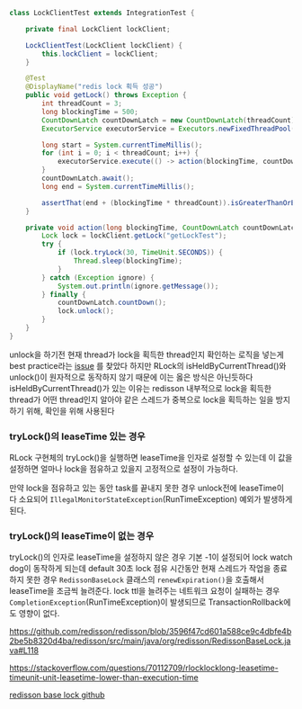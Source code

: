 
``` java
class LockClientTest extends IntegrationTest {

    private final LockClient lockClient;

    LockClientTest(LockClient lockClient) {
        this.lockClient = lockClient;
    }

    @Test
    @DisplayName("redis lock 획득 성공")
    public void getLock() throws Exception {
        int threadCount = 3;
        long blockingTime = 500;
        CountDownLatch countDownLatch = new CountDownLatch(threadCount);
        ExecutorService executorService = Executors.newFixedThreadPool(threadCount);

        long start = System.currentTimeMillis();
        for (int i = 0; i < threadCount; i++) {
            executorService.execute(() -> action(blockingTime, countDownLatch));
        }
        countDownLatch.await();
        long end = System.currentTimeMillis();

        assertThat(end + (blockingTime * threadCount)).isGreaterThanOrEqualTo(start + (blockingTime * threadCount));
    }

    private void action(long blockingTime, CountDownLatch countDownLatch) {
        Lock lock = lockClient.getLock("getLockTest");
        try {
            if (lock.tryLock(30, TimeUnit.SECONDS)) {
                Thread.sleep(blockingTime);
            }
        } catch (Exception ignore) {
            System.out.println(ignore.getMessage());
        } finally {
            countDownLatch.countDown();
            lock.unlock();
        }
    }
}
```

unlock을 하기전 현재 thread가 lock을 획득한 thread인지 확인하는 로직을 넣는게 best practice라는 [issue](https://github.com/redisson/redisson/issues/4878)
를 찾았다
하지만 RLock의 isHeldByCurrentThread()와 unlock()이 원자적으로 동작하지 않기 때문에 이는 옳은 방식은 아닌듯하다
isHeldByCurrentThread()가 있는 이유는 redisson 내부적으로 lock을 획득한 thread가 어떤 thread인지 알아야 같은 스레드가 중복으로 lock을 획득하는 일을 방지하기 위해, 확인을 위해 사용된다


### tryLock()의 leaseTime 있는 경우

RLock 구현체의 tryLock()을 실행하면 leaseTime을 인자로 설정할 수 있는데 이 값을 설정하면 얼마나 lock을 점유하고 있을지 고정적으로 설정이 가능하다.

만약 lock을 점유하고 있는 동안 task를 끝내지 못한 경우 unlock전에 leaseTime이 다 소요되어 `IllegalMonitorStateException`(RunTimeException) 예외가 발생하게된다.

### tryLock()의 leaseTime이 없는 경우 
tryLock()의 인자로 leaseTime을 설정하지 않은 경우 기본 -1이 설정되어 lock watch dog이 동작하게 되는데
default 30초 lock 점유 시간동안 현재 스레드가 작업을 종료하지 못한 경우 `RedissonBaseLock` 클래스의 `renewExpiration()`을 호출해서 leaseTime을 조금씩 늘려준다.
lock ttl을 늘려주는 네트워크 요청이 실패하는 경우 `CompletionException`(RunTimeException)이 발생되므로 TransactionRollback에도 영향이 없다.

https://github.com/redisson/redisson/blob/3596f47cd601a588ce9c4dbfe4b2be5b8320d4ba/redisson/src/main/java/org/redisson/RedissonBaseLock.java#L118

https://stackoverflow.com/questions/70112709/rlocklocklong-leasetime-timeunit-unit-leasetime-lower-than-execution-time

[redisson base lock github]()